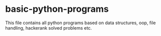 # basic-python-programs
This file contains all python programs based on data structures, oop, file handling, hackerank solved problems etc.
